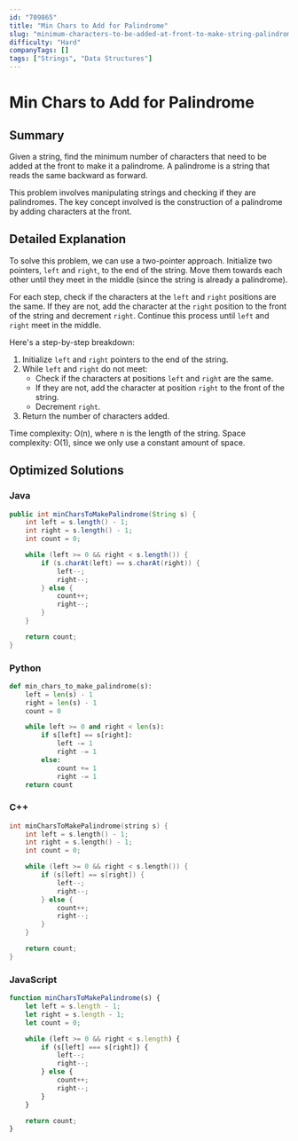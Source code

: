 ```yaml
---
id: "709865"
title: "Min Chars to Add for Palindrome"
slug: "minimum-characters-to-be-added-at-front-to-make-string-palindrome"
difficulty: "Hard"
companyTags: []
tags: ["Strings", "Data Structures"]
---
```


# Min Chars to Add for Palindrome
## Summary
Given a string, find the minimum number of characters that need to be added at the front to make it a palindrome. A palindrome is a string that reads the same backward as forward.

This problem involves manipulating strings and checking if they are palindromes. The key concept involved is the construction of a palindrome by adding characters at the front.

## Detailed Explanation
To solve this problem, we can use a two-pointer approach. Initialize two pointers, `left` and `right`, to the end of the string. Move them towards each other until they meet in the middle (since the string is already a palindrome).

For each step, check if the characters at the `left` and `right` positions are the same. If they are not, add the character at the `right` position to the front of the string and decrement `right`. Continue this process until `left` and `right` meet in the middle.

Here's a step-by-step breakdown:

1. Initialize `left` and `right` pointers to the end of the string.
2. While `left` and `right` do not meet:
   - Check if the characters at positions `left` and `right` are the same.
   - If they are not, add the character at position `right` to the front of the string.
   - Decrement `right`.
3. Return the number of characters added.

Time complexity: O(n), where n is the length of the string.
Space complexity: O(1), since we only use a constant amount of space.

## Optimized Solutions

### Java
```java
public int minCharsToMakePalindrome(String s) {
    int left = s.length() - 1;
    int right = s.length() - 1;
    int count = 0;

    while (left >= 0 && right < s.length()) {
        if (s.charAt(left) == s.charAt(right)) {
            left--;
            right--;
        } else {
            count++;
            right--;
        }
    }

    return count;
}
```

### Python
```python
def min_chars_to_make_palindrome(s):
    left = len(s) - 1
    right = len(s) - 1
    count = 0

    while left >= 0 and right < len(s):
        if s[left] == s[right]:
            left -= 1
            right -= 1
        else:
            count += 1
            right -= 1
    return count
```

### C++
```cpp
int minCharsToMakePalindrome(string s) {
    int left = s.length() - 1;
    int right = s.length() - 1;
    int count = 0;

    while (left >= 0 && right < s.length()) {
        if (s[left] == s[right]) {
            left--;
            right--;
        } else {
            count++;
            right--;
        }
    }

    return count;
}
```

### JavaScript
```javascript
function minCharsToMakePalindrome(s) {
    let left = s.length - 1;
    let right = s.length - 1;
    let count = 0;

    while (left >= 0 && right < s.length) {
        if (s[left] === s[right]) {
            left--;
            right--;
        } else {
            count++;
            right--;
        }
    }

    return count;
}
```